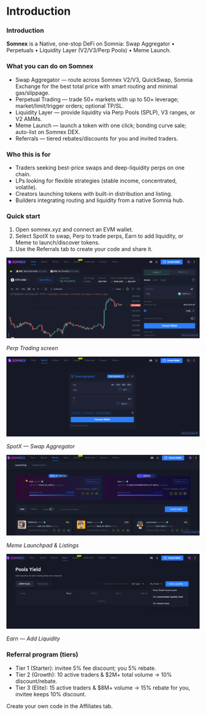 # Introduction

### Introduction

**Somnex** is a Native, one-stop DeFi on Somnia: Swap Aggregator • Perpetuals • Liquidity Layer (V2/V3/Perp Pools) • Meme Launch.

### What you can do on Somnex

* Swap Aggregator — route across Somnex V2/V3, QuickSwap, Somnia Exchange for the best total price with smart routing and minimal gas/slippage.
* Perpetual Trading — trade 50+ markets with up to 50× leverage; market/limit/trigger orders; optional TP/SL.
* Liquidity Layer — provide liquidity via Perp Pools (SPLP), V3 ranges, or V2 AMMs.
* Meme Launch — launch a token with one click; bonding curve sale; auto-list on Somnex DEX.
* Referrals — tiered rebates/discounts for you and invited traders.

### Who this is for

* Traders seeking best-price swaps and deep-liquidity perps on one chain.
* LPs looking for flexible strategies (stable income, concentrated, volatile).
* Creators launching tokens with built-in distribution and listing.
* Builders integrating routing and liquidity from a native Somnia hub.

### Quick start

1. Open somnex.xyz and connect an EVM wallet.
2. Select SpotX to swap, Perp to trade perps, Earn to add liquidity, or Meme to launch/discover tokens.
3. Use the Referrals tab to create your code and share it.

![](<.gitbook/assets/0 (1).png>)

_Perp Trading screen_

![](<.gitbook/assets/1 (3).png>)

_SpotX — Swap Aggregator_

![](<.gitbook/assets/2 (1).png>)

_Meme Launchpad & Listings_

![](<.gitbook/assets/3 (1).png>)

_Earn — Add Liquidity_

### Referral program (tiers)

* Tier 1 (Starter): invitee 5% fee discount; you 5% rebate.
* Tier 2 (Growth): 10 active traders & $2M+ total volume → 10% discount/rebate.
* Tier 3 (Elite): 15 active traders & $8M+ volume → 15% rebate for you, invitee keeps 10% discount.

Create your own code in the Affiliates tab.
